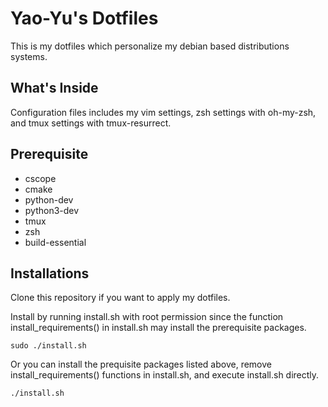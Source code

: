 # Yao-Yu's Dotfiles
This is my dotfiles which personalize my debian based distributions systems.

## What's Inside
Configuration files includes my vim settings, zsh settings with oh-my-zsh, and 
tmux settings with tmux-resurrect.

## Prerequisite
* cscope 
* cmake
* python-dev
* python3-dev
* tmux
* zsh
* build-essential

## Installations
Clone this repository if you want to apply my dotfiles.

Install by running install.sh with root permission since the function 
install_requirements() in install.sh may install the prerequisite packages.
```
sudo ./install.sh
```

Or you can install the prequisite packages listed above, remove 
install_requirements() functions in install.sh, and execute install.sh directly.
```
./install.sh
```
